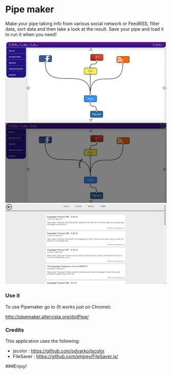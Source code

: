 Pipe maker
===

Make your pipe taking info from various social network or FeedRSS, filter data, sort data and then take a look at the result.
Save your pipe and load it to run it when you need!

![ScreenShot](https://raw.githubusercontent.com/PaoloCifariello/Pipemaker/master/screen/dotpipe.png)
![ScreenShot](https://raw.githubusercontent.com/PaoloCifariello/Pipemaker/master/screen/dotpipe2.png)
![ScreenShot](https://raw.githubusercontent.com/PaoloCifariello/Pipemaker/master/screen/dotpipe3.png)

### Use it

To use Pipemaker go to (It works just on Chrome):

http://pipemaker.altervista.org/dotPipe/
	
	
### Credits

This application uses the following:

- jscolor : https://github.com/odvarko/jscolor
- FileSaver : https://github.com/eligrey/FileSaver.js/
	
###Enjoy!


